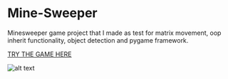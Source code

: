 # Mine-Sweeper

Minesweeper game project that I made as test for matrix movement, oop inherit functionality, object detection and pygame framework. 

[TRY THE GAME HERE](https://replit.com/@testScriptCeo/Minesweeper#main.py)


![alt text](https://cdn.discordapp.com/attachments/983670671647313930/1030047025603031140/My_Video1.gif)
